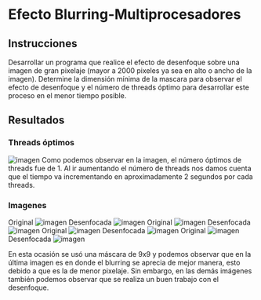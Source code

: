 # Efecto Blurring-Multiprocesadores
## Instrucciones
Desarrollar un programa que realice el efecto de desenfoque sobre una imagen de gran pixelaje (mayor a 2000 pixeles ya sea en alto o ancho de la imagen). Determine la dimensión mínima de la mascara para observar el efecto de desenfoque y el número de threads óptimo para desarrollar este proceso en el menor tiempo posible.
## Resultados
### Threads óptimos
![imagen](https://user-images.githubusercontent.com/83479688/136637258-1d033995-17d9-4091-b116-20ba073960a4.png)
Como podemos observar en la imagen, el número óptimos de threads fue de 1. Al ir aumentando el número de threads nos damos cuenta que el tiempo va incrementando en aproximadamente 2 segundos por cada threads.
### Imagenes
Original
![imagen](https://user-images.githubusercontent.com/83479688/136637510-04ef85ff-219a-474c-b0ad-9d12be5e5f86.png)
Desenfocada
![imagen](https://user-images.githubusercontent.com/83479688/136637536-bcc1f490-6904-4a26-95b1-2d2c7d88cad6.png)
Original
![imagen](https://user-images.githubusercontent.com/83479688/136637837-851da389-c937-4a2b-a8b2-18bb076c2832.png)
Desenfocada
![imagen](https://user-images.githubusercontent.com/83479688/136637841-a449f69d-9092-4e4d-a998-afd6f5317772.png)
Original
![imagen](https://user-images.githubusercontent.com/83479688/136638464-324739c0-6e9b-48a2-a3f0-c17d34e05467.png)
Desenfocada
![imagen](https://user-images.githubusercontent.com/83479688/136638460-7725a76e-0dc7-4e9f-b4f9-381e1cc68eba.png)
Original
![imagen](https://user-images.githubusercontent.com/83479688/136637857-953ed81a-951a-43cd-9184-95b9565e2796.png)
Desenfocada
![imagen](https://user-images.githubusercontent.com/83479688/136637992-3d4047bc-f73f-4e3a-b041-29ad8a019c94.png)

En esta ocasión se usó una máscara de 9x9 y podemos observar que en la última imagen es en donde el blurring se aprecia de mejor manera, esto debido a que es la de menor pixelaje. Sin embargo, en las demás imágenes también podemos observar que se realiza un buen trabajo con el desenfoque.
